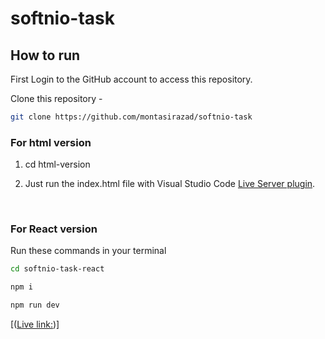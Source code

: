 # softnio-task

## How to run

First Login to the GitHub account to access this repository.

Clone this repository -

```sh
git clone https://github.com/montasirazad/softnio-task
```

### For html version

1. cd html-version

2. Just run the index.html file with Visual Studio Code [Live Server plugin](https://marketplace.visualstudio.com/items?itemName=ritwickdey.LiveServer).

<br>

### For React version

Run these commands in your terminal

```sh
cd softnio-task-react
```

```sh
npm i
```

```sh
npm run dev
```

 [([Live link:](https://spontaneous-souffle-247c4e.netlify.app/))]